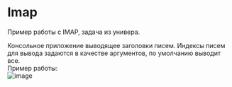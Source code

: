 # Imap

Пример работы с IMAP, задача из универа.

Консольное приложение выводящее заголовки писем. Индексы писем для вывода задаются в качестве аргументов, по умолчанию выводит все.  
Пример работы:  
<img src="https://i.ibb.co/YDySnLp/image.png" alt="image" border="0">
